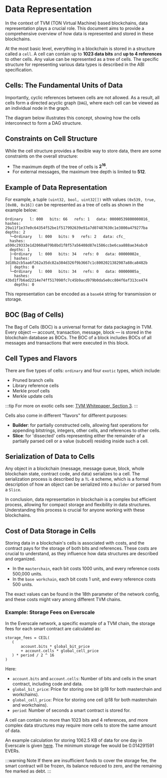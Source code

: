 # Data Representation

In the context of TVM (TON Virtual Machine) based blockchains, data representation plays a crucial role. This document aims to provide a comprehensive overview of how data is represented and stored in these blockchains.

At the most basic level, everything in a blockchain is stored in a structure called a `cell`. A cell can contain up to **1023 data bits** and **up to 4 references** to other cells. Any value can be represented as a tree of cells. The specific structure for representing various data types is described in the ABI specification.

## Cells: The Fundamental Units of Data

Importantly, cyclic references between cells are not allowed. As a result, all cells form a directed acyclic graph (`DAG`), where each cell can be viewed as an individual node in the graph.

The diagram below illustrates this concept, showing how the cells interconnect to form a DAG structure.

<BDKImgContainer src="./../dag-diagram.png" maxWidth='50%' altText="directed acyclic graph" padding="20px 0 20px 0"/>

## Constraints on Cell Structure

While the cell structure provides a flexible way to store data, there are some constraints on the overall structure:

- The maximum depth of the tree of cells is **2<sup>16</sup>**.
- For external messages, the maximum tree depth is limited to **512**.

## Example of Data Representation

For example, a tuple `(uint32, bool, uint32[])` with values `(0x539, true, [0x0B, 0x16])` can be represented as a tree of cells as shown in the example below:

```
Ordinary   l: 000   bits: 66   refs: 1   data: 00000539800000016_
hashes: 29a11f1e37e0c64354f52be1f517992639e91a7d07487630c1e3800a479277ba
depths: 2
  └─Ordinary   l: 000   bits: 9   refs: 2   data: cfc_
  hashes: a590c29333e1d2060a079b8bd1f8f57a56408d87e1586ccbe6caa888ae34abc0
  depths: 1
  ├─Ordinary   l: 000   bits: 34   refs: 0   data: 00000002e_
  │ hashes: 3d10b2cb5aa6f262a35dc82a384d326f9b3667c1c8002021382987a88ca8482b
  │ depths: 0
  └─Ordinary   l: 000   bits: 34   refs: 0   data: 00000005a_
    hashes: 43bd1f7b6ad2214e74ff517098fc7c45b9acd979b0da5e0cc804f6af313ce474
    depths: 0
```

This representation can be encoded as a `base64` string for transmission or storage.

## BOC (Bag of Cells)

The Bag of Cells (BOC) is a universal format for data packaging in TVM. Every object — account, transaction, message, block — is stored in the blockchain database as BOCs. The BOC of a block includes BOCs of all messages and transactions that were executed in this block.

## Cell Types and Flavors

There are five types of cells: `ordinary` and four `exotic` types, which include:

- Pruned branch cells
- Library reference cells
- Merkle proof cells
- Merkle update cells

:::tip
For more on exotic cells see: [TVM Whitepaper, Section 3](https://ton.org/tvm.pdf).
:::

Cells also come in different "flavors" for different purposes:

- **Builder**: for partially constructed cells, allowing fast operations for appending bitstrings, integers, other cells, and references to other cells.
- **Slice**: for 'dissected' cells representing either the remainder of a partially parsed cell or a value (subcell) residing inside such a cell.

## Serialization of Data to Cells

Any object in a blockchain (message, message queue, block, whole blockchain state, contract code, and data) serializes to a cell. The serialization process is described by a `TL-B` scheme, which is a formal description of how an object can be serialized into a `Builder` or parsed from a `Slice`.

In conclusion, data representation in blockchain is a complex but efficient process, allowing for compact storage and flexibility in data structures. Understanding this process is crucial for anyone working with these blockchains.

## Cost of Data Storage in Cells

Storing data in a blockchain's cells is associated with costs, and the contract pays for the storage of both bits and references. These costs are crucial to understand, as they influence how data structures are described and organized.

- In the `masterchain`, each bit costs 1000 units, and every reference costs 500,000 units.
- In the `base workchain`, each bit costs 1 unit, and every reference costs 500 units.

The exact values can be found in the 18th parameter of the network config, and these costs might vary among different TVM chains.

### Example: Storage Fees on Everscale

In the Everscale network, a specific example of a TVM chain, the storage fees for each smart contract are calculated as:

```
storage_fees = CEIL(
   (
       account.bits * global_bit_price
       + account.cells * global_cell_price
   ) * period / 2 ^ 16
)
```

Here:

- `account.bits` and `account.cells`: Number of bits and cells in the smart contract, including code and data.
- `global_bit_price`: Price for storing one bit (p18 for both masterchain and workchains).
- `global_cell_price`: Price for storing one cell (p18 for both masterchain and workchains).
- `period`: Number of seconds a smart contract is stored for.

A cell can contain no more than 1023 bits and 4 references, and more complex data structures may require more cells to store the same amount of data.

An example calculation for storing 1062.5 KB of data for one day in Everscale is given [here](https://everscan.io/accounts/0:cd0b3e21ea59fc43a8343f935c7e74b4c22e3ba43f5e08410ffa371cedfe3dee). The minimum storage fee would be 0.014291591 EVERs.

:::warning Note
If there are insufficient funds to cover the storage fee, the smart contract will be frozen, its balance reduced to zero, and the remaining fee marked as debt.
:::
